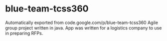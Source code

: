 # blue-team-tcss360
Automatically exported from code.google.com/p/blue-team-tcss360
Agile group project written in java. App was written for a logistics company to use in preparing RFPs.
